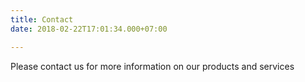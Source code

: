 ```yaml
---
title: Contact
date: 2018-02-22T17:01:34.000+07:00

---
```

Please contact us for more information on our products and services